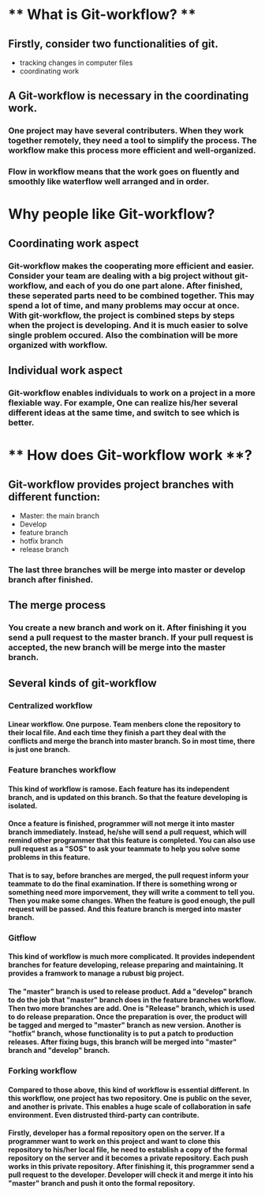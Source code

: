 # ** What is Git-workflow? **

## Firstly, consider two functionalities of git.
- tracking changes in computer files
- coordinating work

## A Git-workflow is necessary in the coordinating work.
### One project may have several contributers. When they work together remotely, they need a tool to simplify the process. The workflow make this process more efficient and well-organized.
### Flow in workflow means that the work goes on fluently and smoothly like waterflow well arranged and in order.

# **Why people like Git-workflow**? 

## Coordinating work aspect
### Git-workflow makes the cooperating more efficient and easier. Consider your team are dealing with a big project without git-workflow, and each of you do one part alone. After finished, these seperated parts need to be combined together. This may spend a lot of time, and many problems may occur at once. With git-workflow, the project is combined steps by steps when the project is developing. And it is much easier to solve single problem occured. Also the combination will be more organized with workflow.

## Individual work aspect
### Git-workflow enables individuals to work on a project in a more flexiable way. For example, One can realize his/her several different ideas at the same time, and switch to see which is better. 

# ** How does Git-workflow work **?
## Git-workflow provides project branches with different function:
- Master: the main branch
- Develop
- feature branch
- hotfix branch
- release branch
### The last three branches will be merge into master or develop branch after finished.

## The merge process
### You create a new branch and work on it. After finishing it you send a pull request to the master branch. If your pull request is accepted, the new branch will be merge into the master branch.

## Several kinds of git-workflow
### **Centralized workflow**
#### Linear workflow. One purpose. Team menbers clone the repository to their local file. And each time they finish a part they deal with the conflicts and merge the branch into master branch. So in most time, there is just one branch.

### **Feature branches workflow**
#### This kind of workflow is ramose. Each feature has its independent branch, and is updated on this branch. So that the feature developing is isolated. 
#### Once a feature is finished, programmer will not merge it into master branch immediately. Instead, he/she will send a pull request, which will remind other programmer that this feature is completed. You can also use pull request as a "SOS" to ask your teammate to help you solve some problems in this feature.
#### That is to say, before branches are merged, the pull request inform your teammate to do the final examination. If there is something wrong or something need more imporvement, they will write a comment to tell you. Then you make some changes. When the feature is good enough, the pull request will be passed. And this feature branch is merged into master branch.

### **Gitflow**
#### This kind of workflow is much more complicated. It provides independent branches for **feature developing**, **release preparing** and **maintaining**. It provides a framwork to manage a rubust big project.
#### The "master" branch is used to release product. Add a "develop" branch to do the job that "master" branch does in the feature branches workflow. Then two more branches are add. One is "Release" branch, which is used to do release preparation. Once the preparation is over, the product will be tagged and merged to "master" branch as new version. Another is "hotfix" branch, whose functionality is to put a patch to production releases. After fixing bugs, this branch will be merged into "master" branch and "develop" branch.

### **Forking workflow**
#### Compared to those above, this kind of workflow is essential different. In this workflow, one project has two repository. One is public on the sever, and another is private. This enables a huge scale of collaboration in safe environment. Even distrusted third-party can contribute. 
#### Firstly, developer has a formal repository open on the server. If a programmer want to work on this project and want to clone this repository to his/her local file, he need to establish a copy of the formal repository on the server and it becomes a private repository. Each push works in this private repository. After finishing it, this programmer send a pull request to the developer. Developer will check it and merge it into his "master" branch and push it onto the formal repository.
